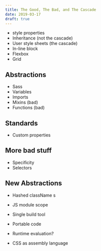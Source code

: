 ```yaml
---
title: The Good, The Bad, and The Cascade
date: 2019-03-17
draft: true
---
```



- style properties
- Inheritance (not the cascade)
- User style sheets (the cascade)
- In-line block
- Flexbox
- Grid

## Abstractions
- Sass
- Variables
- Imports
- Mixins (bad)
- Functions (bad)

## Standards
- Custom properties


## More bad stuff
- Specificity
- Selectors

## New Abstractions

- Hashed className s
- JS module scope
- Single build tool
- Portable code
- Runtime evaluation?


- CSS as assembly language
